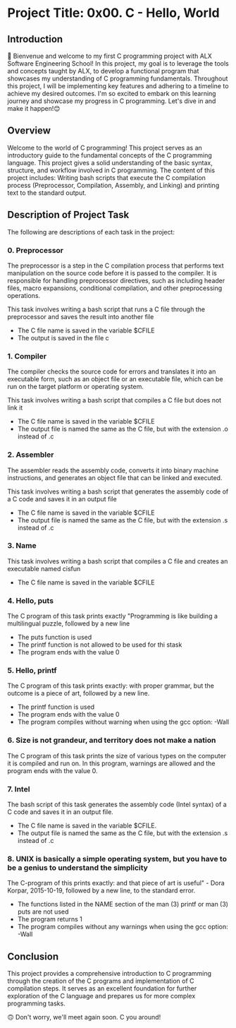 # Project Title: 0x00. C - Hello, World

## Introduction
:wave: Bienvenue and welcome to my first C programming project with ALX Software Engineering School! In this project, my goal is to 
leverage the tools and concepts taught by ALX, to develop a functional program that showcases my understanding of C programming fundamentals. Throughout this project, I will be implementing key features and adhering to a timeline to achieve my desired outcomes. I'm so excited to embark on this learning journey and showcase my progress in C programming. Let's dive in and make it happen!:blush:

## Overview
Welcome to the world of C programming! This project serves as an introductory guide to the fundamental concepts of the C programming language. This project gives a solid understanding of the basic syntax, structure, and workflow involved in C programming. The content of this project includes: Writing bash scripts that execute the C compilation process (Preprocessor, Compilation, Assembly, and Linking) and printing text to the standard output.

## Description of Project Task
The following are descriptions of each task in the project:

### 0. Preprocessor
The preprocessor is a step in the C compilation process that performs text manipulation on the source code before it is passed to the compiler. It is responsible for handling preprocessor directives, such as including header files, macro expansions, conditional compilation, and other preprocessing operations.

This task involves writing a bash script that runs a C file through the preprocessor and saves the result into another file
- The C file name is saved in the variable $CFILE
- The output is saved in the file c

### 1. Compiler
The compiler checks the source code for errors and translates it into an executable form, such as an object file or an executable file, which can be run on the target platform or operating system.

This task involves writing a bash script that compiles a C file but does not link it
- The C file name is saved in the variable $CFILE
- The output file is named the same as the C file, but with the extension .o instead of .c

### 2. Assembler
The assembler reads the assembly code, converts it into binary machine instructions, and generates an object file that can be linked and executed.

This task involves writing a bash script that generates the assembly code of a C code and saves it in an output file
- The C file name is saved in the variable $CFILE
- The output file is named the same as the C file, but with the extension .s instead of .c

### 3. Name

This task involves writing a bash script that compiles a C file and creates an executable named cisfun
- The C file name is saved in the variable $CFILE

### 4. Hello, puts

The C program of this task prints exactly "Programming is like building a multilingual puzzle, followed by a new line
- The puts function is used
- The printf function is not allowed to be used for thi stask
- The program ends with the value 0

### 5. Hello, printf

The C program of this task prints exactly: with proper grammar, but the outcome is a piece of art, followed by a new line.
- The printf function is used
- The program ends with the value 0
- The program compiles without warning when using the gcc option: -Wall 

### 6. Size is not grandeur, and territory does not make a nation

The C program of this task prints the size of various types on the computer it is compiled and run on.
In this program, warnings are allowed and the program ends with the value 0.

### 7. Intel

The bash script of this task generates the assembly code (Intel syntax) of a C code and saves it in an output file.
- The C file name is saved in the variable $CFILE.
- The output file is named the same as the C file, but with the extension .s instead of .c

### 8. UNIX is basically a simple operating system, but you have to be a genius to understand the simplicity

The C-program of this prints exactly: and that piece of art is useful" - Dora Korpar, 2015-10-19, followed by a new line, to the standard error.
- The functions listed in the NAME section of the man (3) printf or man (3) puts are not used
- The program returns 1
- The program compiles without any warnings when using the gcc option: -Wall

## Conclusion
This project provides a comprehensive introduction to C programming through the creation of the C programs and implementation of C compilation steps. It serves as an excellent foundation for further exploration of the C language and prepares us for more complex programming tasks.


:upside_down_face: Don't worry, we'll meet again soon. C you around!
